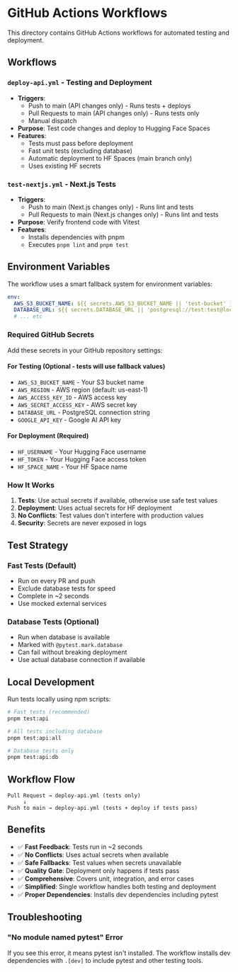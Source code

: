 # GitHub Actions Workflows

This directory contains GitHub Actions workflows for automated testing and deployment.

## Workflows

### `deploy-api.yml` - Testing and Deployment

- **Triggers**:
  - Push to main (API changes only) - Runs tests + deploys
  - Pull Requests to main (API changes only) - Runs tests only
  - Manual dispatch
- **Purpose**: Test code changes and deploy to Hugging Face Spaces
- **Features**:
  - Tests must pass before deployment
  - Fast unit tests (excluding database)
  - Automatic deployment to HF Spaces (main branch only)
  - Uses existing HF secrets

### `test-nextjs.yml` - Next.js Tests

- **Triggers**:
  - Push to main (Next.js changes only) - Runs lint and tests
  - Pull Requests to main (Next.js changes only) - Runs lint and tests
- **Purpose**: Verify frontend code with Vitest
- **Features**:
  - Installs dependencies with pnpm
  - Executes `pnpm lint` and `pnpm test`

## Environment Variables

The workflow uses a smart fallback system for environment variables:

```yaml
env:
  AWS_S3_BUCKET_NAME: ${{ secrets.AWS_S3_BUCKET_NAME || 'test-bucket' }}
  DATABASE_URL: ${{ secrets.DATABASE_URL || 'postgresql://test:test@localhost:5432/test' }}
  # ... etc
```

### Required GitHub Secrets

Add these secrets in your GitHub repository settings:

#### For Testing (Optional - tests will use fallback values)

- `AWS_S3_BUCKET_NAME` - Your S3 bucket name
- `AWS_REGION` - AWS region (default: us-east-1)
- `AWS_ACCESS_KEY_ID` - AWS access key
- `AWS_SECRET_ACCESS_KEY` - AWS secret key
- `DATABASE_URL` - PostgreSQL connection string
- `GOOGLE_API_KEY` - Google AI API key

#### For Deployment (Required)

- `HF_USERNAME` - Your Hugging Face username
- `HF_TOKEN` - Your Hugging Face access token
- `HF_SPACE_NAME` - Your HF Space name

### How It Works

1. **Tests**: Use actual secrets if available, otherwise use safe test values
2. **Deployment**: Uses actual secrets for HF deployment
3. **No Conflicts**: Test values don't interfere with production values
4. **Security**: Secrets are never exposed in logs

## Test Strategy

### Fast Tests (Default)

- Run on every PR and push
- Exclude database tests for speed
- Complete in ~2 seconds
- Use mocked external services

### Database Tests (Optional)

- Run when database is available
- Marked with `@pytest.mark.database`
- Can fail without breaking deployment
- Use actual database connection if available

## Local Development

Run tests locally using npm scripts:

```bash
# Fast tests (recommended)
pnpm test:api

# All tests including database
pnpm test:api:all

# Database tests only
pnpm test:api:db
```

## Workflow Flow

```
Pull Request → deploy-api.yml (tests only)
     ↓
Push to main → deploy-api.yml (tests + deploy if tests pass)
```

## Benefits

- ✅ **Fast Feedback**: Tests run in ~2 seconds
- ✅ **No Conflicts**: Uses actual secrets when available
- ✅ **Safe Fallbacks**: Test values when secrets unavailable
- ✅ **Quality Gate**: Deployment only happens if tests pass
- ✅ **Comprehensive**: Covers unit, integration, and error cases
- ✅ **Simplified**: Single workflow handles both testing and deployment
- ✅ **Proper Dependencies**: Installs dev dependencies including pytest

## Troubleshooting

### "No module named pytest" Error

If you see this error, it means pytest isn't installed. The workflow installs dev dependencies with `.[dev]` to include pytest and other testing tools.
